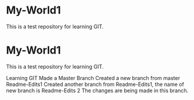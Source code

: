 # My-World1
This is a test repository for learning GIT. 
# My-World1
This is a test repository for learning GIT. 

Learning GIT
Made a Master Branch
Created a new branch from master Readme-Edits1
Created another branch from Readme-Edits1, the name of new branch is Readme-Edits 2
The changes are being made in this branch. 
